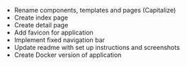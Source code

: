 - Rename components, templates and pages (Capitalize)
- Create index page
- Create detail page
- Add favicon for application
- Implement fixed navigation bar
- Update readme with set up instructions and screenshots
- Create Docker version of application
